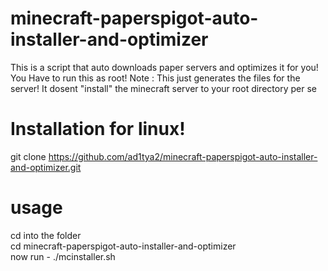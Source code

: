 # minecraft-paperspigot-auto-installer-and-optimizer
This is a script that auto downloads paper servers and optimizes it for you!</br>
You Have to run this as root!
Note : This just generates the files for the server! It dosent "install" the minecraft server to your root directory per se
<br />
# Installation for linux!
git clone https://github.com/ad1tya2/minecraft-paperspigot-auto-installer-and-optimizer.git
# usage
cd into the folder</br>
cd minecraft-paperspigot-auto-installer-and-optimizer
</br>
now run - ./mcinstaller.sh
